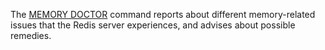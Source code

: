 The [MEMORY DOCTOR](/commands/memory-doctor) command reports about different memory-related issues that
the Redis server experiences, and advises about possible remedies.

